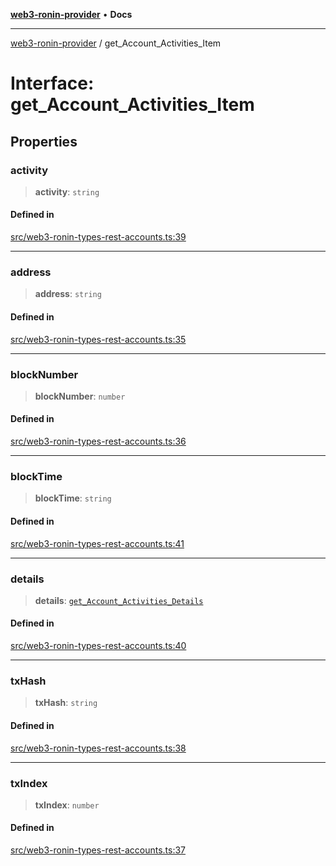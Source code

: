 [**web3-ronin-provider**](../README.md) • **Docs**

***

[web3-ronin-provider](../globals.md) / get\_Account\_Activities\_Item

# Interface: get\_Account\_Activities\_Item

## Properties

### activity

> **activity**: `string`

#### Defined in

[src/web3-ronin-types-rest-accounts.ts:39](https://github.com/chuacw/web3-ronin-provider/blob/5e9462adf1edb8f1f7982dc5f4e5bd7094a4d6eb/src/web3-ronin-types-rest-accounts.ts#L39)

***

### address

> **address**: `string`

#### Defined in

[src/web3-ronin-types-rest-accounts.ts:35](https://github.com/chuacw/web3-ronin-provider/blob/5e9462adf1edb8f1f7982dc5f4e5bd7094a4d6eb/src/web3-ronin-types-rest-accounts.ts#L35)

***

### blockNumber

> **blockNumber**: `number`

#### Defined in

[src/web3-ronin-types-rest-accounts.ts:36](https://github.com/chuacw/web3-ronin-provider/blob/5e9462adf1edb8f1f7982dc5f4e5bd7094a4d6eb/src/web3-ronin-types-rest-accounts.ts#L36)

***

### blockTime

> **blockTime**: `string`

#### Defined in

[src/web3-ronin-types-rest-accounts.ts:41](https://github.com/chuacw/web3-ronin-provider/blob/5e9462adf1edb8f1f7982dc5f4e5bd7094a4d6eb/src/web3-ronin-types-rest-accounts.ts#L41)

***

### details

> **details**: [`get_Account_Activities_Details`](get_Account_Activities_Details.md)

#### Defined in

[src/web3-ronin-types-rest-accounts.ts:40](https://github.com/chuacw/web3-ronin-provider/blob/5e9462adf1edb8f1f7982dc5f4e5bd7094a4d6eb/src/web3-ronin-types-rest-accounts.ts#L40)

***

### txHash

> **txHash**: `string`

#### Defined in

[src/web3-ronin-types-rest-accounts.ts:38](https://github.com/chuacw/web3-ronin-provider/blob/5e9462adf1edb8f1f7982dc5f4e5bd7094a4d6eb/src/web3-ronin-types-rest-accounts.ts#L38)

***

### txIndex

> **txIndex**: `number`

#### Defined in

[src/web3-ronin-types-rest-accounts.ts:37](https://github.com/chuacw/web3-ronin-provider/blob/5e9462adf1edb8f1f7982dc5f4e5bd7094a4d6eb/src/web3-ronin-types-rest-accounts.ts#L37)
